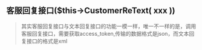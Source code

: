 ## 客服回复接口($this->CustomerReText( xxx ))
>其实客服回复接口与文本回复接口的功能一模一样，唯一不一样的是，调用客服回复接口，需要获取access_token,传输的数据格式是json，而文本回复接口的格式是xml